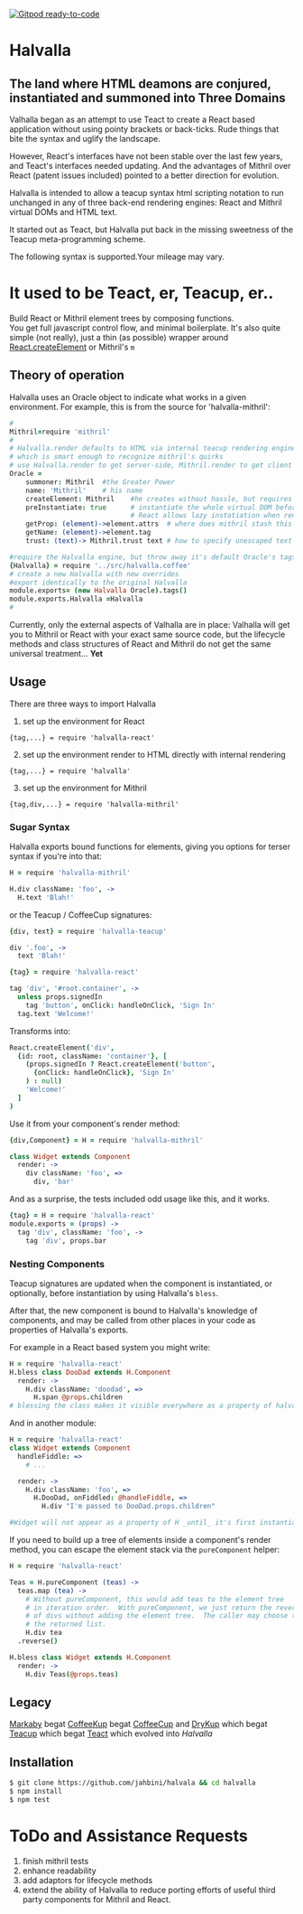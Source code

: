 [![Gitpod ready-to-code](https://img.shields.io/badge/Gitpod-ready--to--code-blue?logo=gitpod)](https://gitpod.io/#https://github.com/jahbini/halvalla)

# Halvalla

## The land where HTML deamons are conjured, instantiated and summoned into Three Domains

Valhalla began as an attempt to use Teact to create a React based application without using pointy brackets or back-ticks.  Rude things that bite the syntax and uglify the landscape.

However, React's interfaces have not been stable over the last few years, and
Teact's interfaces needed updating.  And the advantages of Mithril over React (patent issues included) pointed to a better direction for evolution.

Halvalla is intended to allow a teacup syntax html scripting notation to run unchanged in any of three back-end rendering engines:  React and Mithril virtual DOMs and HTML text.

It started out as Teact, but Halvalla put back in the missing sweetness of the Teacup meta-programming scheme.

The following syntax is supported.Your mileage may vary.

# It used to be Teact, er, Teacup, er..

Build React or Mithril element trees by composing functions.  
You get full javascript control flow, and minimal boilerplate.
It's also quite simple (not really), just a thin (as possible) wrapper around [React.createElement](https://facebook.github.io/react/docs/top-level-api.html#react.createelement) or Mithril's `m`
## Theory of operation

Halvalla uses an Oracle object to indicate what works in a given environment.  For example, this is from the source for 'halvalla-mithril':

```coffee
#
Mithril=require 'mithril'
#
# Halvalla.render defaults to HTML via internal teacup rendering engine
# which is smart enough to recognize mithril's quirks
# use Halvalla.render to get server-side, Mithril.render to get client side.
Oracle =
    summoner: Mithril  #the Greater Power
    name: 'Mithril'    # his name
    createElement: Mithril    #he creates without hassle, but requires us to
    preInstantiate: true      # instantiate the whole virtual DOM before rendering
                              # React allows lazy instatiation when rendering
    getProp: (element)->element.attrs  # where does mithril stash this info?
    getName: (element)->element.tag
    trust: (text)-> Mithril.trust text # how to specify unescaped text

#require the Halvalla engine, but throw away it's default Oracle's tags
{Halvalla} = require '../src/halvalla.coffee'
# create a new Halvalla with new overrides
#export identically to the original Halvalla
module.exports= (new Halvalla Oracle).tags()
module.exports.Halvalla =Halvalla
#
```

Currently, only the external aspects of Valhalla are in place:  Valhalla will get you to Mithril or React with your exact same source code, but the lifecycle methods
and class structures of React and Mithril do not get the same universal treatment...  **Yet**

## Usage
There are three ways to import Halvalla
1. set up the environment for React
```
{tag,...} = require 'halvalla-react'
```

2. set up the environment render to HTML directly with internal rendering
```
{tag,...} = require 'halvalla'
```
3. set up the environment for Mithril
```
{tag,div,...} = require 'halvalla-mithril'

```

### Sugar Syntax
Halvalla exports bound functions for elements, giving you options for
terser syntax if you're into that:

```coffee
H = require 'halvalla-mithril'

H.div className: 'foo', ->
  H.text 'Blah!'
```

or the Teacup / CoffeeCup signatures:

```coffee
{div, text} = require 'halvalla-teacup'

div '.foo', ->
  text 'Blah!'
```

```coffee
{tag} = require 'halvalla-react'

tag 'div', '#root.container', ->
  unless props.signedIn
    tag 'button', onClick: handleOnClick, 'Sign In'
  tag.text 'Welcome!'
```

Transforms into:

```coffee
React.createElement('div',
  {id: root, className: 'container'}, [
    (props.signedIn ? React.createElement('button',
      {onClick: handleOnClick}, 'Sign In'
    ) : null)
    'Welcome!'
  ]
)
```

Use it from your component's render method:
```coffee
{div,Component} = H = require 'halvalla-mithril'

class Widget extends Component
  render: ->
    div className: 'foo', =>
      div, 'bar'
```
And as a surprise, the tests included odd usage like this, and it works.
```coffee
{tag} = H = require 'halvalla-react'
module.exports = (props) ->
  tag 'div', className: 'foo', ->
    tag 'div', props.bar
```

### Nesting Components

Teacup signatures are updated when the component is instantiated,
or optionally, before instantiation by using Halvalla's `bless`.

After that, the new component is bound to Halvalla's knowledge of components, and may be called from other places in your code as properties of Halvalla's exports.

For example in a React based system you might write:
```coffee
H = require 'halvalla-react'
H.bless class DooDad extends H.Component
  render: ->
    H.div className: 'doodad', =>
      H.span @props.children
# blessing the class makes it visible everywhere as a property of halvalla
```
And in another module:

```coffee
H = require 'halvalla-react'
class Widget extends Component
  handleFiddle: =>
    # ...

  render: ->
    H.div className: 'foo', =>
      H.DooDad, onFiddled: @handleFiddle, =>
        H.div "I'm passed to DooDad.props.children"

#Widget will not appear as a property of H _until_ it's first instantiation.
```

If you need to build up a tree of elements inside a component's render method, you can
escape the element stack via the `pureComponent` helper:

```coffee
H = require 'halvalla-react'

Teas = H.pureComponent (teas) ->
  teas.map (tea) ->
    # Without pureComponent, this would add teas to the element tree
    # in iteration order.  With pureComponent, we just return the reversed list
    # of divs without adding the element tree.  The caller may choose to add
    # the returned list.
    H.div tea
  .reverse()

H.bless class Widget extends H.Component
  render: ->
    H.div Teas(@props.teas)
```

## Legacy

[Markaby](http://github.com/markaby/markaby) begat [CoffeeKup](http://github.com/mauricemach/coffeekup) begat
[CoffeeCup](http://github.com/gradus/coffeecup) and [DryKup](http://github.com/mark-hahn/drykup) which begat
[Teacup](http://github.com/goodeggs/teacup) which begat
[Teact](http://github.com/hurrymaplelad/teact) which evolved into _Halvalla_

## Installation

```sh
$ git clone https://github.com/jahbini/halvala && cd halvalla
$ npm install
$ npm test
```

# ToDo and Assistance Requests

1. finish mithril tests
2. enhance readability
3. add adaptors for lifecycle methods
4. extend the ability of Halvalla to reduce porting efforts of useful third party
components for Mithril and React.
